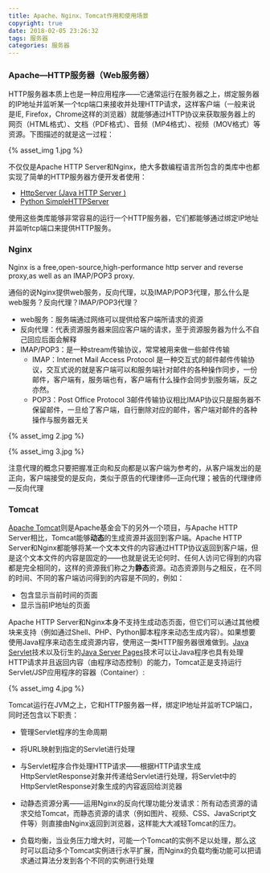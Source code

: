 ```yaml
---
title: Apache、Nginx、Tomcat作用和使用场景
copyright: true
date: 2018-02-05 23:26:32
tags: 服务器
categories: 服务器
---
```


### Apache—HTTP服务器（Web服务器）

HTTP服务器本质上也是一种应用程序——它通常运行在服务器之上，绑定服务器的IP地址并监听某一个tcp端口来接收并处理HTTP请求，这样客户端（一般来说是IE, Firefox，Chrome这样的浏览器）就能够通过HTTP协议来获取服务器上的网页（HTML格式）、文档（PDF格式）、音频（MP4格式）、视频（MOV格式）等资源。下图描述的就是这一过程：

{% asset_img 1.jpg %}

不仅仅是Apache HTTP Server和Nginx，绝大多数编程语言所包含的类库中也都实现了简单的HTTP服务器方便开发者使用：

- [HttpServer (Java HTTP Server )](https://link.zhihu.com/?target=https%3A//docs.oracle.com/javase/8/docs/jre/api/net/httpserver/spec/com/sun/net/httpserver/HttpServer.html)
- [Python SimpleHTTPServer](https://link.zhihu.com/?target=https%3A//docs.python.org/2/library/simplehttpserver.html)

使用这些类库能够非常容易的运行一个HTTP服务器，它们都能够通过绑定IP地址并监听tcp端口来提供HTTP服务。

### Nginx

Nginx is a free,open-source,high-performance http server and reverse proxy,as well as an IMAP/POP3 proxy.

通俗的说Nginx提供web服务，反向代理，以及IMAP/POP3代理，那么什么是web服务？反向代理？IMAP/POP3代理？

- web服务：服务端通过网络可以提供给客户端所请求的资源
- 反向代理：代表资源服务器来回应客户端的请求，至于资源服务器为什么不自己回应后面会解释
- IMAP/POP3：是一种stream传输协议，常常被用来做一些邮件传输
  - IMAP：Internet Mail Access Protocol 是一种交互式的邮件邮件传输协议，交互式说的就是客户端可以和服务端针对邮件的各种操作同步，一份邮件，客户端有，服务端也有，客户端有什么操作会同步到服务端，反之亦然。
  - POP3：Post Office Protocol 3邮件传输协议相比IMAP协议只是服务器不保留邮件，一旦给了客户端，自行删除对应的邮件，客户端对邮件的各种操作与服务器无关

{% asset_img 2.jpg %}

{% asset_img 3.jpg %}

注意代理的概念只要把握准正向和反向都是以客户端为参考的，从客户端发出的是正向，客户端接受的是反向，类似于原告的代理律师—正向代理；被告的代理律师—反向代理

### Tomcat

[Apache Tomcat](https://link.zhihu.com/?target=http%3A//tomcat.apache.org/)则是Apache基金会下的另外一个项目，与Apache HTTP Server相比，Tomcat能够**动态**的生成资源并返回到客户端。Apache HTTP Server和Nginx都能够将某一个文本文件的内容通过HTTP协议返回到客户端，但是这个文本文件的内容是固定的——也就是说无论何时、任何人访问它得到的内容都是完全相同的，这样的资源我们称之为**静态**资源。动态资源则与之相反，在不同的时间、不同的客户端访问得到的内容是不同的，例如：

- 包含显示当前时间的页面
- 显示当前IP地址的页面

Apache HTTP Server和Nginx本身不支持生成动态页面，但它们可以通过其他模块来支持（例如通过Shell、PHP、Python脚本程序来动态生成内容）。如果想要使用Java程序来动态生成资源内容，使用这一类HTTP服务器很难做到。[Java Servlet](https://link.zhihu.com/?target=http%3A//www.tianmaying.com/tutorial/servlet-intro)技术以及衍生的[Java Server Pages](https://link.zhihu.com/?target=http%3A//www.tianmaying.com/tutorial/jsp-intro)技术可以让Java程序也具有处理HTTP请求并且返回内容（由程序动态控制）的能力，Tomcat正是支持运行Servlet/JSP应用程序的容器（Container）:

{% asset_img 4.jpg %}

Tomcat运行在JVM之上，它和HTTP服务器一样，绑定IP地址并监听TCP端口，同时还包含以下职责：

- 管理Servlet程序的生命周期
- 将URL映射到指定的Servlet进行处理
- 与Servlet程序合作处理HTTP请求——根据HTTP请求生成HttpServletResponse对象并传递给Servlet进行处理，将Servlet中的HttpServletResponse对象生成的内容返回给浏览器


- 动静态资源分离——运用Nginx的反向代理功能分发请求：所有动态资源的请求交给Tomcat，而静态资源的请求（例如图片、视频、CSS、JavaScript文件等）则直接由Nginx返回到浏览器，这样能大大减轻Tomcat的压力。
- 负载均衡，当业务压力增大时，可能一个Tomcat的实例不足以处理，那么这时可以启动多个Tomcat实例进行水平扩展，而Nginx的负载均衡功能可以把请求通过算法分发到各个不同的实例进行处理